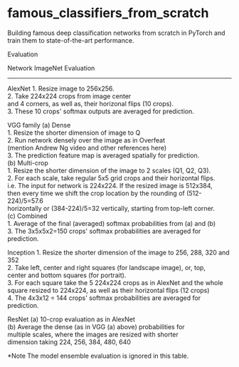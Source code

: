# famous_classifiers_from_scratch

Building famous deep classification networks from scratch in PyTorch and train them to state-of-the-art performance.

Evaluation

   Network                                  ImageNet Evaluation                                
 ------------ -------------------------------------------------------------------------------- 
  AlexNet      1. Resize image to 256x256.                                                     
               2. Take 224x224 crops from image center                                         
               and 4 corners, as well as, their horizonal flips (10 crops).                    
               3. These 10 crops' softmax outputs are averaged for prediction.                 
               
  VGG family   (a) Dense                                                                       
               1. Resize the shorter dimension of image to Q                                   
               2. Run network densely over the image as in Overfeat                            
               (mention Andrew Ng video and other references here)                             
               3. The prediction feature map is averaged spatially for prediction.             
               (b) Multi-crop                                                                  
               1. Resize the shorter dimension of the image to 2 scales (Q1, Q2, Q3).          
               2. For each scale, take regular 5x5 grid crops and their horizontal flips.      
               i.e. The input for network is 224x224. If the resized image is 512x384,         
               then every time we shift the crop location by the rounding of (512-224)/5=57.6  
               horizontally or (384-224)/5=32 vertically, starting from top-left corner.       
               (c) Combined                                                                    
               1. Average of the final (averaged) softmax probabilities from (a) and (b)       
               3. The 3x5x5x2=150 crops' softmax probabilities are averaged for prediction.    
               
  Inception    1. Resize the shorter dimension of the image to 256, 288, 320 and 352           
               2. Take left, center and right squares (for landscape image), or, top,          
               center and bottom squares (for portrait).                                       
               3. For each square take the 5 224x224 crops as in AlexNet and the whole         
               square resized to 224x224, as well as their horizontal flips (12 crops)         
               4. The 4x3x12 = 144 crops' softmax probabilities are averaged for prediction.
               
  ResNet       (a) 10-crop evaluation as in AlexNet                                            
               (b) Average the dense (as in VGG (a) above) probabilities for                   
               multiple scales, where the images are resized with shorter                      
               dimension taking 224, 256, 384, 480, 640                                        
               
  *Note        The model ensemble evaluation is ignored in this table.    
